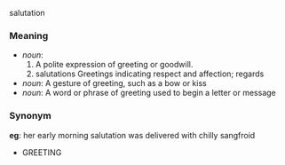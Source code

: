 salutation
### Meaning
+ _noun_:
   1. A polite expression of greeting or goodwill.
   2. salutations Greetings indicating respect and affection; regards
+ _noun_: A gesture of greeting, such as a bow or kiss
+ _noun_: A word or phrase of greeting used to begin a letter or message

### Synonym

__eg__: her early morning salutation was delivered with chilly sangfroid

+ GREETING


